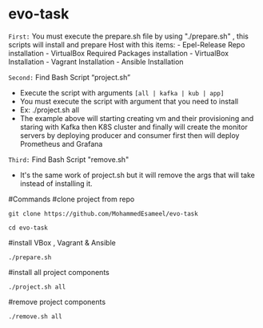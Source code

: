 # evo-task
`First:` You must execute the prepare.sh file by using "./prepare.sh" , this scripts will install and prepare Host with this items:
        - Epel-Release Repo installation
        - VirtualBox Required Packages installation
        - VirtualBox Installation
        - Vagrant Installation 
        - Ansible Installation
        
`Second:` Find Bash Script “project.sh” 
  - Execute the script with arguments `[all | kafka | kub | app]`
  - You must execute the script with argument that you need to install
  - Ex: ./project.sh all
  - The example above will starting creating vm and their provisioning and staring with 
    Kafka then K8S cluster and finally will create the monitor servers by deploying 
    producer and consumer first then will deploy Prometheus and Grafana
    
`Third:` Find Bash Script "remove.sh"
   - It's the same work of project.sh but it will remove the args that will take instead of installing it. 
    
>>>>>>>>>>>>>>>>>>>>>>>>>>>>>>>>>>>>>>>>>>>>>>>>>>>>>>>>>>>>>>>>>>>>>>>>>>>>>>>>>>>>>>>>>>>>>>>>>>>>>>>>>>>>>>>>>>>>>>>>>>>>>>>>>>
#Commands
#clone project from repo 

`git clone https://github.com/MohammedEsameel/evo-task`

`cd evo-task`

#install VBox , Vagrant & Ansible

`./prepare.sh`

#install all project components

`./project.sh all` 

#remove project components

`./remove.sh all`
